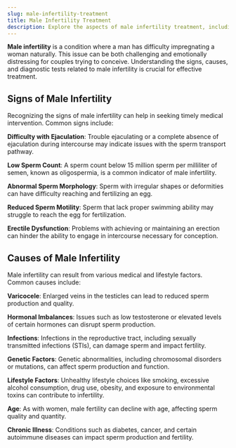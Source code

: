 ```yaml
---
slug: male-infertility-treatment
title: Male Infertility Treatment
description: Explore the aspects of male infertility treatment, including common signs, causes, and various medical interventions designed to address issues related to male reproductive health.
---
```


**Male infertility** is a condition where a man has difficulty impregnating a woman naturally. This issue can be both challenging and emotionally distressing for couples trying to conceive. Understanding the signs, causes, and diagnostic tests related to male infertility is crucial for effective treatment.

## Signs of Male Infertility

Recognizing the signs of male infertility can help in seeking timely medical intervention. Common signs include:

**Difficulty with Ejaculation**: Trouble ejaculating or a complete absence of ejaculation during intercourse may indicate issues with the sperm transport pathway.

**Low Sperm Count**: A sperm count below 15 million sperm per milliliter of semen, known as oligospermia, is a common indicator of male infertility.

**Abnormal Sperm Morphology**: Sperm with irregular shapes or deformities can have difficulty reaching and fertilizing an egg.

**Reduced Sperm Motility**: Sperm that lack proper swimming ability may struggle to reach the egg for fertilization.

**Erectile Dysfunction**: Problems with achieving or maintaining an erection can hinder the ability to engage in intercourse necessary for conception.

## Causes of Male Infertility

Male infertility can result from various medical and lifestyle factors. Common causes include:

**Varicocele**: Enlarged veins in the testicles can lead to reduced sperm production and quality.

**Hormonal Imbalances**: Issues such as low testosterone or elevated levels of certain hormones can disrupt sperm production.

**Infections**: Infections in the reproductive tract, including sexually transmitted infections (STIs), can damage sperm and impact fertility.

**Genetic Factors**: Genetic abnormalities, including chromosomal disorders or mutations, can affect sperm production and function.

**Lifestyle Factors**: Unhealthy lifestyle choices like smoking, excessive alcohol consumption, drug use, obesity, and exposure to environmental toxins can contribute to infertility.
 
**Age**: As with women, male fertility can decline with age, affecting sperm quality and quantity.

**Chronic Illness**: Conditions such as diabetes, cancer, and certain autoimmune diseases can impact sperm production and fertility.
